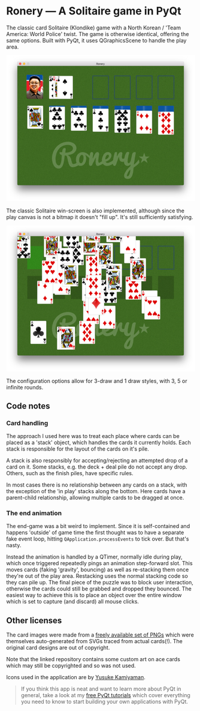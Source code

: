 # Ronery — A Solitaire game in PyQt

The classic card Solitaire (Klondike) game with a North Korean / 
'Team America: World Police' twist. The game is otherwise identical, 
 offering the same options. Built with PyQt, it uses QGraphicsScene
 to handle the play area.

![Ronery](screenshot-solitaire1.jpg)

The classic Solitaire win-screen is also implemented, although since
the play canvas is not a bitmap it doesn't "fill up". It's still
sufficiently satisfying. 

![Ronery](screenshot-solitaire2.jpg)

The configuration options allow for 3-draw and 1 draw styles, with 3, 5
or infinite rounds.

## Code notes

### Card handling

The approach I used here was to treat each place where cards can be placed
as a 'stack' object, which handles the cards it currently holds. Each stack
is responsible for the layout of the cards on it's pile.

A stack is also responsibly for accepting/rejecting an attempted drop of a
card on it. Some stacks, e.g. the deck + deal pile do not accept any drop.
Others, such as the finish piles, have specific rules.

In most cases there is no relationship between any cards on a stack, with
the exception of the 'in play' stacks along the bottom. Here cards have
a parent-child relationship, allowing multiple cards to be dragged at once.

### The end animation

The end-game was a bit weird to implement. Since it is self-contained
and happens 'outside' of game time the first thought was to have a 
separate fake event loop, hitting `QApplication.processEvents` to 
tick over. But that's nasty.

Instead the animation is handled by a QTimer, normally idle during play, 
which once triggered repeatedly pings an 
animation step-forward slot. This moves cards (faking 'gravity', bouncing)
as well as re-stacking them once they're out of the play area. 
Restacking uses the normal stacking code so they can pile up.
The final piece of the puzzle was to block user interaction, otherwise 
the cards could still be grabbed and dropped they bounced.
The easiest way to  achieve this is to place an object over the entire
window which is set to capture (and discard) all mouse clicks.

## Other licenses

The card images were made from a [freely available set of PNGs](https://github.com/hayeah/playing-cards-assets)
which were themselves auto-generated from SVGs traced from actual cards(!).
The original card designs are out of copyright.

Note that the linked repository contains some custom art on ace cards which may still be copyrighted and so 
was not used.

Icons used in the application are by [Yusuke Kamiyaman](http://p.yusukekamiyamane.com/).


> If you think this app is neat and want to learn more about
PyQt in general, take a look at my [free PyQt tutorials](https://www.learnpyqt.com)
which cover everything you need to know to start building your own applications with PyQt.